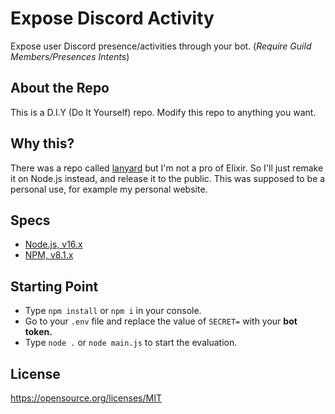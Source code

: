 # Expose Discord Activity
Expose user Discord presence/activities through your bot. (*Require Guild Members/Presences Intents*)

## About the Repo
This is a D.I.Y (Do It Yourself) repo. Modify this repo to anything you want.

## Why this?
There was a repo called [lanyard](https://github.com/Phineas/lanyard) but I'm not a pro of Elixir.
So I'll just remake it on Node.js instead, and release it to the public.
This was supposed to be a personal use, for example my personal website.

## Specs
- [Node.js, v16.x](https://nodejs.org)
- [NPM, v8.1.x](https://npmjs.org)

## Starting Point
- Type `npm install` or `npm i` in your console.
- Go to your `.env` file and replace the value of `SECRET=` with your **bot token.**
- Type `node .` or `node main.js` to start the evaluation.

## License
https://opensource.org/licenses/MIT